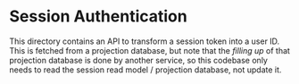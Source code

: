 # Session Authentication

This directory contains an API to transform a session token into a user ID. This is fetched from a projection database,
but note that the _filling up_ of that projection database is done by another service, so this codebase
only needs to read the session read model / projection database, not update it. 